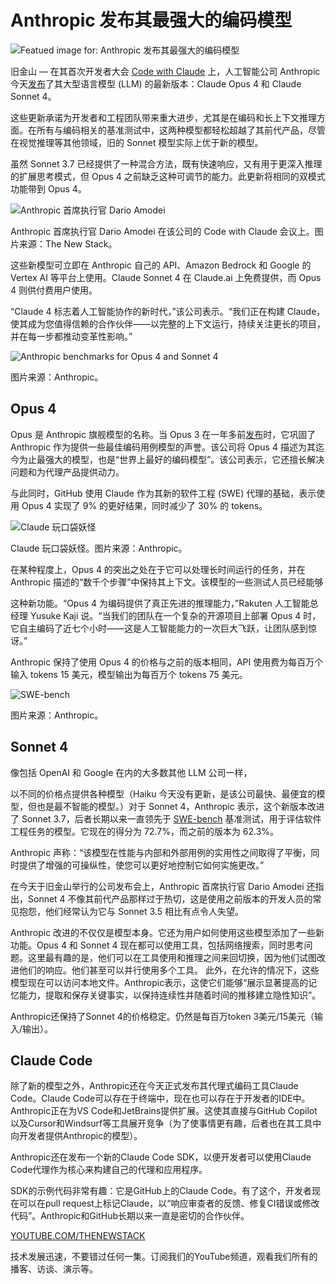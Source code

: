 # Anthropic 发布其最强大的编码模型

![Featued image for: Anthropic 发布其最强大的编码模型](https://cdn.thenewstack.io/media/2025/05/45c94973-img_0980-1024x768.jpg)

旧金山 — 在其首次开发者大会 [Code with Claude](https://www.anthropic.com/news/Introducing-code-with-claude) 上，人工智能公司 Anthropic 今天[发布](https://www.anthropic.com/news/claude-4)了其大型语言模型 (LLM) 的最新版本：Claude Opus 4 和 Claude Sonnet 4。

这些更新承诺为开发者和工程团队带来重大进步，尤其是在编码和长上下文推理方面。在所有与编码相关的基准测试中，这两种模型都轻松超越了其前代产品，尽管在视觉推理等其他领域，旧的 Sonnet 模型实际上优于新的模型。

虽然 Sonnet 3.7 已经提供了一种混合方法，既有快速响应，又有用于更深入推理的扩展思考模式，但 Opus 4 之前缺乏这种可调节的能力。此更新将相同的双模式功能带到 Opus 4。

![Anthropic 首席执行官 Dario Amodei](https://cdn.thenewstack.io/media/2025/05/12f6fe38-anthropic-amodei.jpeg)

Anthropic 首席执行官 Dario Amodei 在该公司的 Code with Claude 会议上。图片来源：The New Stack。

这些新模型可立即在 Anthropic 自己的 API、Amazon Bedrock 和 Google 的 Vertex AI 等平台上使用。Claude Sonnet 4 在 Claude.ai 上免费提供，而 Opus 4 则供付费用户使用。

“Claude 4 标志着人工智能协作的新时代，”该公司表示。“我们正在构建 Claude，使其成为您值得信赖的合作伙伴——以完整的上下文运行，持续关注更长的项目，并在每一步都推动变革性影响。”

![Anthropic benchmarks for Opus 4 and Sonnet 4](https://cdn.thenewstack.io/media/2025/05/ec51a21a-claude-4-benchmarks.png)

图片来源：Anthropic。

## Opus 4

Opus 是 Anthropic 旗舰模型的名称。当 Opus 3 在一年多前[发布](https://www.anthropic.com/news/claude-3-family)时，它巩固了 Anthropic 作为提供一些最佳编码用例模型的声誉。该公司将 Opus 4 描述为其迄今为止最强大的模型，也是“世界上最好的编码模型”。该公司表示，它还擅长解决问题和为代理产品提供动力。

与此同时，GitHub 使用 Claude 作为其新的软件工程 (SWE) 代理的基础，表示使用 Opus 4 实现了 9% 的更好结果，同时减少了 30% 的 tokens。

![Claude 玩口袋妖怪](https://cdn.thenewstack.io/media/2025/05/87caa1cc-claude-plays-pokemon.gif)

Claude 玩口袋妖怪。图片来源：Anthropic。

在某种程度上，Opus 4 的突出之处在于它可以处理长时间运行的任务，并在 Anthropic 描述的“数千个步骤”中保持其上下文。该模型的一些测试人员已经能够

这种新功能。“Opus 4 为编码提供了真正先进的推理能力，”Rakuten 人工智能总经理 Yusuke Kaji 说。“当我们的团队在一个复杂的开源项目上部署 Opus 4 时，它自主编码了近七个小时——这是人工智能能力的一次巨大飞跃，让团队感到惊讶。”

Anthropic 保持了使用 Opus 4 的价格与之前的版本相同，API 使用费为每百万个输入 tokens 15 美元，模型输出为每百万个 tokens 75 美元。

![SWE-bench](https://cdn.thenewstack.io/media/2025/05/c1332f04-4_swe-bench.png)

图片来源：Anthropic。

## Sonnet 4

像包括 OpenAI 和 Google 在内的大多数其他 LLM 公司一样，

以不同的价格点提供各种模型（Haiku 今天没有更新，是该公司最快、最便宜的模型，但也是最不智能的模型。）对于 Sonnet 4，Anthropic 表示，这个新版本改进了 Sonnet 3.7，后者长期以来一直领先于 [SWE-bench](https://www.swebench.com/) 基准测试，用于评估软件工程任务的模型。它现在的得分为 72.7%，而之前的版本为 62.3%。

Anthropic 声称：“该模型在性能与内部和外部用例的实用性之间取得了平衡，同时提供了增强的可操纵性，使您可以更好地控制它如何实施更改。”

在今天于旧金山举行的公司发布会上，Anthropic 首席执行官 Dario Amodei 还指出，Sonnet 4 不像其前代产品那样过于热切，这是使用之前版本的开发人员的常见抱怨，他们经常认为它与 Sonnet 3.5 相比有点令人失望。

Anthropic 改进的不仅仅是模型本身。它还为用户如何使用这些模型添加了一些新功能。Opus 4 和 Sonnet 4 现在都可以使用工具，包括网络搜索，同时思考问题。这里最有趣的是，他们可以在工具使用和推理之间来回切换，因为他们试图改进他们的响应。他们甚至可以并行使用多个工具。
此外，在允许的情况下，这些模型现在可以访问本地文件。Anthropic表示，这使它们能够“展示显著提高的记忆能力，提取和保存关键事实，以保持连续性并随着时间的推移建立隐性知识”。

Anthropic还保持了Sonnet 4的价格稳定。仍然是每百万token 3美元/15美元（输入/输出）。

## Claude Code

除了新的模型之外，Anthropic还在今天正式发布其代理式编码工具Claude Code。Claude Code可以存在于终端中，现在也可以存在于开发者的IDE中。Anthropic正在为VS Code和JetBrains提供扩展。这使其直接与GitHub Copilot以及Cursor和Windsurf等工具展开竞争（为了使事情更有趣，后者也在其工具中向开发者提供Anthropic的模型）。

Anthropic还在发布一个新的Claude Code SDK，以便开发者可以使用Claude Code代理作为核心来构建自己的代理和应用程序。

SDK的示例代码非常有趣：它是GitHub上的Claude Code。有了这个，开发者现在可以在pull request上标记Claude，以“响应审查者的反馈、修复CI错误或修改代码”。Anthropic和GitHub长期以来一直是密切的合作伙伴。

[YOUTUBE.COM/THENEWSTACK](https://youtube.com/thenewstack?sub_confirmation=1)

技术发展迅速，不要错过任何一集。订阅我们的YouTube频道，观看我们所有的播客、访谈、演示等。